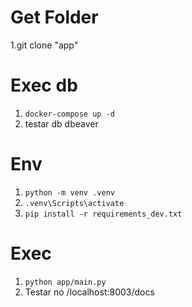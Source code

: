 ﻿# Get Folder
1.git clone "app"

# Exec db
1. ```docker-compose up -d```
1. testar db dbeaver

# Env
1. ```python -m venv .venv```
1. ```.venv\Scripts\activate```
1. ```pip install -r requirements_dev.txt```
 
# Exec
1. ```python app/main.py```
1. Testar no /localhost:8003/docs
